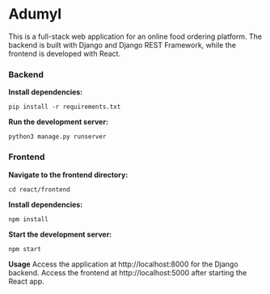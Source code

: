 # Adumyl
This is a full-stack web application for an online food ordering platform. The backend is built with Django and Django REST Framework, while the frontend is developed with React.

### Backend

**Install dependencies:**

  `pip install -r requirements.txt`

**Run the development server:**

  `python3 manage.py runserver`


### Frontend
**Navigate to the frontend directory:**

  `cd react/frontend`

**Install dependencies:**

  `npm install`

**Start the development server:**

  `npm start`


**Usage**
Access the application at http://localhost:8000 for the Django backend.
Access the frontend at http://localhost:5000 after starting the React app.
